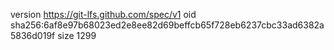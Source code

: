 version https://git-lfs.github.com/spec/v1
oid sha256:6af8e97b68023ed2e8ee82d69beffcb65f728eb6237cbc33ad6382a5836d019f
size 1299
